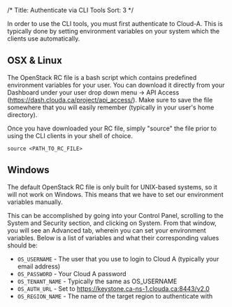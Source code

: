 /*
Title: Authenticate via CLI Tools
Sort: 3
*/

In order to use the CLI tools, you must first authenticate to Cloud-A. This is
typically done by setting environment variables on your system which the
clients use automatically.

## OSX & Linux

The OpenStack RC file is a bash script which contains predefined environment
variables for your user. You can download it directly from your Dashboard under
your user drop down menu -> API Access
(https://dash.clouda.ca/project/api_access/). Make sure to save the file
somewhere that you will easily remember (typically in your user's home
directory).

Once you have downloaded your RC file, simply "source" the file prior to using
the CLI clients in your shell of choice.

```asciidoc
source <PATH_TO_RC_FILE>
```

## Windows

The default OpenStack RC file is only built for UNIX-based systems, so it will
not work on Windows. This means that we have to set our environment variables
manually.

This can be accomplished by going into your Control Panel, scrolling to the
System and Security section, and clicking on System. From that window, you will
see an Advanced tab, wherein you can set your environment variables. Below is a
list of variables and what their corresponding values should be:

 - `OS_USERNAME` - The user that you use to login to Cloud A (typically your
 email address)
 - `OS_PASSWORD` - Your Cloud A password
 - `OS_TENANT_NAME` - Typically the same as OS_USERNAME
 - `OS_AUTH_URL` - Set to https://keystone.ca-ns-1.clouda.ca:8443/v2.0
 - `OS_REGION_NAME` - The name of the target region to authenticate with
